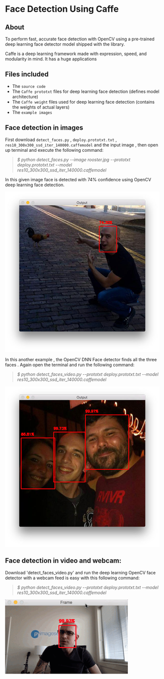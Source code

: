 
# Face Detection Using Caffe

## About

To perform fast, accurate face detection with OpenCV using a pre-trained deep learning face detector model shipped with the library.

Caffe is a deep learning framework made with expression, speed, and modularity in mind. It has a huge applications 

## Files included

- The `source code`
- The `Caffe prototxt` files for deep learning face detection (defines model architecture)
- The `Caffe weight` files used for deep learning face detection (contains the weights of actual layers)
- The `example images` 

## Face detection in images

First download  `detect_faces.py` , `deploy.prototxt.txt` , `res10_300x300_ssd_iter_140000.caffemodel` and the input image , then open up terminal and execute the following command:

  >  *$ python detect_faces.py --image rooster.jpg --prototxt deploy.prototxt.txt --model res10_300x300_ssd_iter_140000.caffemodel*

In this given image face is detected with 74% confidence using OpenCV deep learning face detection. 

![Example 1](outputs/deep_learning_face_detection_example_01.jpg)

In this another example , the OpenCV DNN Face detector finds all  the three faces . Again open the terminal and run the following command:

   >  *$ python detect_faces_video.py --prototxt deploy.prototxt.txt  --model res10_300x300_ssd_iter_140000.caffemodel*

![Example 2](outputs/deep_learning_face_detection_example_02.jpg)

## Face detection in video and webcam:

Download 'detect_faces_video.py' and run the deep learning OpenCV face detector with a webcam feed is easy with this following command:

   >  *$ python detect_faces_video.py --prototxt deploy.prototxt.txt  --model res10_300x300_ssd_iter_140000.caffemodel*

![Video](outputs/deep_learning_face_detection_opencv.gif)
